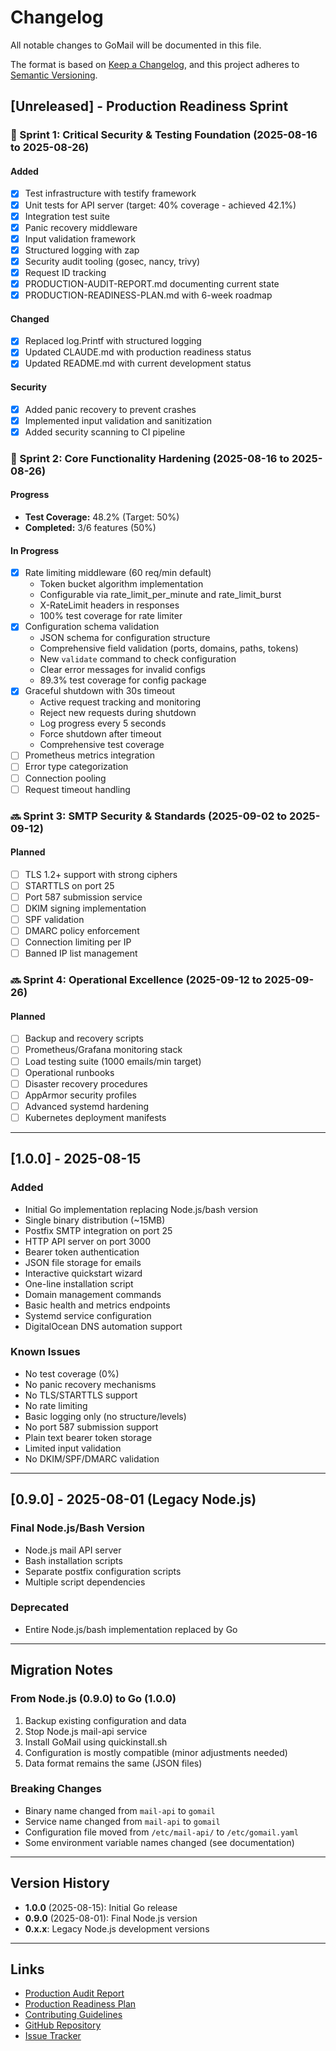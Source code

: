 # Changelog

All notable changes to GoMail will be documented in this file.

The format is based on [Keep a Changelog](https://keepachangelog.com/en/1.0.0/),
and this project adheres to [Semantic Versioning](https://semver.org/spec/v2.0.0.html).

## [Unreleased] - Production Readiness Sprint

### 🚧 Sprint 1: Critical Security & Testing Foundation (2025-08-16 to 2025-08-26)

#### Added
- [x] Test infrastructure with testify framework
- [x] Unit tests for API server (target: 40% coverage - achieved 42.1%)
- [x] Integration test suite
- [x] Panic recovery middleware
- [x] Input validation framework
- [x] Structured logging with zap
- [x] Security audit tooling (gosec, nancy, trivy)
- [x] Request ID tracking
- [x] PRODUCTION-AUDIT-REPORT.md documenting current state
- [x] PRODUCTION-READINESS-PLAN.md with 6-week roadmap

#### Changed
- [x] Replaced log.Printf with structured logging
- [x] Updated CLAUDE.md with production readiness status
- [x] Updated README.md with current development status

#### Security
- [x] Added panic recovery to prevent crashes
- [x] Implemented input validation and sanitization
- [x] Added security scanning to CI pipeline

### 🚧 Sprint 2: Core Functionality Hardening (2025-08-16 to 2025-08-26)

#### Progress
- **Test Coverage:** 48.2% (Target: 50%)
- **Completed:** 3/6 features (50%)

#### In Progress
- [x] Rate limiting middleware (60 req/min default)
  - Token bucket algorithm implementation
  - Configurable via rate_limit_per_minute and rate_limit_burst
  - X-RateLimit headers in responses
  - 100% test coverage for rate limiter
- [x] Configuration schema validation
  - JSON schema for configuration structure
  - Comprehensive field validation (ports, domains, paths, tokens)
  - New `validate` command to check configuration
  - Clear error messages for invalid configs
  - 89.3% test coverage for config package
- [x] Graceful shutdown with 30s timeout
  - Active request tracking and monitoring
  - Reject new requests during shutdown
  - Log progress every 5 seconds
  - Force shutdown after timeout
  - Comprehensive test coverage
- [ ] Prometheus metrics integration
- [ ] Error type categorization
- [ ] Connection pooling
- [ ] Request timeout handling

### 🔜 Sprint 3: SMTP Security & Standards (2025-09-02 to 2025-09-12)

#### Planned
- [ ] TLS 1.2+ support with strong ciphers
- [ ] STARTTLS on port 25
- [ ] Port 587 submission service
- [ ] DKIM signing implementation
- [ ] SPF validation
- [ ] DMARC policy enforcement
- [ ] Connection limiting per IP
- [ ] Banned IP list management

### 🔜 Sprint 4: Operational Excellence (2025-09-12 to 2025-09-26)

#### Planned
- [ ] Backup and recovery scripts
- [ ] Prometheus/Grafana monitoring stack
- [ ] Load testing suite (1000 emails/min target)
- [ ] Operational runbooks
- [ ] Disaster recovery procedures
- [ ] AppArmor security profiles
- [ ] Advanced systemd hardening
- [ ] Kubernetes deployment manifests

---

## [1.0.0] - 2025-08-15

### Added
- Initial Go implementation replacing Node.js/bash version
- Single binary distribution (~15MB)
- Postfix SMTP integration on port 25
- HTTP API server on port 3000
- Bearer token authentication
- JSON file storage for emails
- Interactive quickstart wizard
- One-line installation script
- Domain management commands
- Basic health and metrics endpoints
- Systemd service configuration
- DigitalOcean DNS automation support

### Known Issues
- No test coverage (0%)
- No panic recovery mechanisms
- No TLS/STARTTLS support
- No rate limiting
- Basic logging only (no structure/levels)
- No port 587 submission support
- Plain text bearer token storage
- Limited input validation
- No DKIM/SPF/DMARC validation

---

## [0.9.0] - 2025-08-01 (Legacy Node.js)

### Final Node.js/Bash Version
- Node.js mail API server
- Bash installation scripts
- Separate postfix configuration scripts
- Multiple script dependencies

### Deprecated
- Entire Node.js/bash implementation replaced by Go

---

## Migration Notes

### From Node.js (0.9.0) to Go (1.0.0)
1. Backup existing configuration and data
2. Stop Node.js mail-api service
3. Install GoMail using quickinstall.sh
4. Configuration is mostly compatible (minor adjustments needed)
5. Data format remains the same (JSON files)

### Breaking Changes
- Binary name changed from `mail-api` to `gomail`
- Service name changed from `mail-api` to `gomail`
- Configuration file moved from `/etc/mail-api/` to `/etc/gomail.yaml`
- Some environment variable names changed (see documentation)

---

## Version History

- **1.0.0** (2025-08-15): Initial Go release
- **0.9.0** (2025-08-01): Final Node.js version
- **0.x.x**: Legacy Node.js development versions

---

## Links

- [Production Audit Report](PRODUCTION-AUDIT-REPORT.md)
- [Production Readiness Plan](PRODUCTION-READINESS-PLAN.md)
- [Contributing Guidelines](CONTRIBUTING.md)
- [GitHub Repository](https://github.com/grumpyguvner/gomail)
- [Issue Tracker](https://github.com/grumpyguvner/gomail/issues)